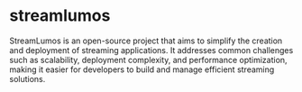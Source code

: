 # streamlumos
StreamLumos is an open-source project that aims to simplify the creation and deployment of streaming applications. It addresses common challenges such as scalability, deployment complexity, and performance optimization, making it easier for developers to build and manage efficient streaming solutions.
